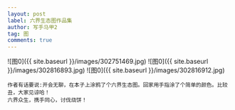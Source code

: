 ```yaml
---
layout: post
label: 六界生态图作品集
author: 写手马甲2
tag: 图
comments: true
---
```


![图0]({{ site.baseurl }}/images/302751469.jpg)
![图0]({{ site.baseurl }}/images/302816893.jpg)
![图0]({{ site.baseurl }}/images/302816912.jpg)

    作者有话要说:开会无聊，在本子上涂鸦了个六界生态图。回家用手指涂了个简单的颜色。比较丑，大家见谅哈！
    六界众生，携手同心，讨伐烧饼！
